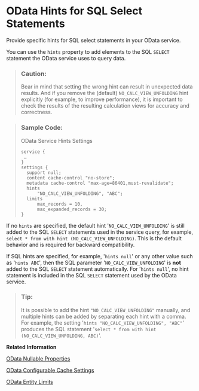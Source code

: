 <!-- loio34c4b422010c45a795362d8ac6a32638 -->

# OData Hints for SQL Select Statements

Provide specific hints for SQL select statements in your OData service.

You can use the `hints` property to add elements to the SQL `SELECT` statement the OData service uses to query data.

> ### Caution:  
> Bear in mind that setting the wrong hint can result in unexpected data results. And if you remove the \(default\) `NO_CALC_VIEW_UNFOLDING` hint explicitly \(for example, to improve performance\), it is important to check the results of the resulting calculation views for accuracy and correctness.

> ### Sample Code:  
> OData Service Hints Settings
> 
> ```
> service {  
>  …  
> }  
> settings {  
>   support null; 
>   content cache-control "no-store"; 
>   metadata cache-control "max-age=86401,must-revalidate"; 
>   hints 
>       "NO_CALC_VIEW_UNFOLDING", "ABC"; 
>   limits 
>       max_records = 10, 
>       max_expanded_records = 30; 
> }
> ```

If no `hints` are specified, the default hint '`NO_CALC_VIEW_UNFOLDING`' is still added to the SQL `SELECT` statements used in the service query, for example, `select * from with hint (NO_CALC_VIEW_UNFOLDING)`. This is the default behavior and is required for backward compatibility.

If SQL hints are specified, for example, '`hints null`' or any other value such as '`hints ABC`', then the SQL parameter '`NO_CALC_VIEW_UNFOLDING`' is **not** added to the SQL `SELECT` statement automatically. For '`hints null`', no hint statement is included in the SQL `SELECT` statement used by the OData service.

> ### Tip:  
> It is possible to add the hint `"NO_CALC_VIEW_UNFOLDING"` manually, and multiple hints can be added by separating each hint with a comma. For example, the setting '`hints "NO_CALC_VIEW_UNFOLDING", "ABC"`' produces the SQL statement '`select * from with hint (NO_CALC_VIEW_UNFOLDING, ABC)`'.

**Related Information**  


[OData Nullable Properties](odata-nullable-properties-79b338c.md "You can create a service to enable nullable properties in OData.")

[OData Configurable Cache Settings](odata-configurable-cache-settings-a5d3bea.md "You can create a service to configure the cache settings for the $metadata request to optimize performance.")

[OData Entity Limits](odata-entity-limits-b6efb15.md "Restrict the amount of entities that an OData service can load from the database.")

